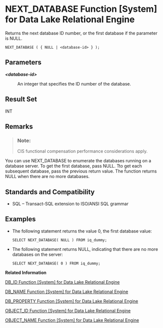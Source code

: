 <!-- loioa5685c6784f21015954982d535b57bac -->

# NEXT\_DATABASE Function \[System\] for Data Lake Relational Engine

Returns the next database ID number, or the first database if the parameter is NULL.



```
NEXT_DATABASE ( { NULL | <database-id> } );
```



<a name="loioa5685c6784f21015954982d535b57bac__iq_refbb_795"/>

## Parameters


<dl>
<dt><b>

*<database-id\>*

</b></dt>
<dd>

An integer that specifies the ID number of the database.



</dd>
</dl>



## Result Set

INT



<a name="loioa5685c6784f21015954982d535b57bac__iq_refbb_798"/>

## Remarks

> ### Note:  
> CIS functional compensation performance considerations apply.

You can use NEXT\_DATABASE to enumerate the databases running on a database server. To get the first database, pass NULL. Tto get each subsequent database, pass the previous return value. The function returns NULL when there are no more databases.



<a name="loioa5685c6784f21015954982d535b57bac__iq_refbb_799"/>

## Standards and Compatibility

-   SQL – Transact-SQL extension to ISO/ANSI SQL grammar



<a name="loioa5685c6784f21015954982d535b57bac__iq_refbb_797"/>

## Examples

-   The following statement returns the value 0, the first database value:

    ```
    SELECT NEXT_DATABASE( NULL ) FROM iq_dummy;
    ```

-   The following statement returns NULL, indicating that there are no more databases on the server:

    ```
    SELECT NEXT_DATABASE( 0 ) FROM iq_dummy;
    ```


**Related Information**  


[DB\_ID Function \[System\] for Data Lake Relational Engine](db-id-function-system-for-data-lake-relational-engine-a54ac47.md "Returns the database ID number.")

[DB\_NAME Function \[System\] for Data Lake Relational Engine](db-name-function-system-for-data-lake-relational-engine-a54b690.md "Returns the database name.")

[DB\_PROPERTY Function \[System\] for Data Lake Relational Engine](db-property-function-system-for-data-lake-relational-engine-a54c05b.md "Returns the value of the given property.")

[OBJECT\_ID Function \[System\] for Data Lake Relational Engine](object-id-function-system-for-data-lake-relational-engine-a56b078.md "Returns the object ID.")

[OBJECT\_NAME Function \[System\] for Data Lake Relational Engine](object-name-function-system-for-data-lake-relational-engine-a56b844.md "Returns the object name.")

